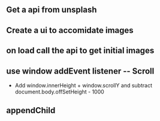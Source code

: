 ## Get a api from unsplash
## Create a ui to accomidate images
## on load call the api to get initial images
## use window addEvent listener -- Scroll
- Add window.innerHeight + window.scrollY and subtract document.body.offSetHeight - 1000
## 







## appendChild